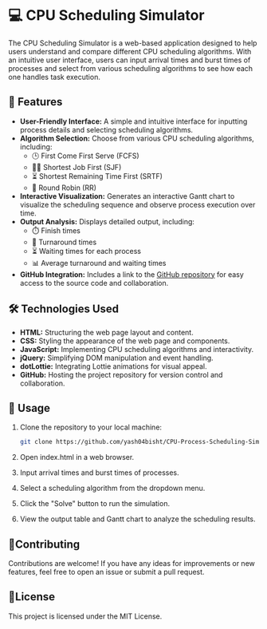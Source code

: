 # 💻 CPU Scheduling Simulator

The CPU Scheduling Simulator is a web-based application designed to help users understand and compare different CPU scheduling algorithms. With an intuitive user interface, users can input arrival times and burst times of processes and select from various scheduling algorithms to see how each one handles task execution.

## 🌟 Features

- **User-Friendly Interface:** A simple and intuitive interface for inputting process details and selecting scheduling algorithms.
- **Algorithm Selection:** Choose from various CPU scheduling algorithms, including:
  - 🕒 First Come First Serve (FCFS)
  - 🏃‍♂️ Shortest Job First (SJF)
  - ⏳ Shortest Remaining Time First (SRTF)
  - 🔄 Round Robin (RR)
- **Interactive Visualization:** Generates an interactive Gantt chart to visualize the scheduling sequence and observe process execution over time.
- **Output Analysis:** Displays detailed output, including:
  - ⏱️ Finish times
  - 🔄 Turnaround times
  - ⏳ Waiting times for each process
  - 📊 Average turnaround and waiting times
- **GitHub Integration:** Includes a link to the [GitHub repository](https://github.com/yash04bisht/CPU-Process-Scheduling-Simulator.git) for easy access to the source code and collaboration.

## 🛠️ Technologies Used

- **HTML:** Structuring the web page layout and content.
- **CSS:** Styling the appearance of the web page and components.
- **JavaScript:** Implementing CPU scheduling algorithms and interactivity.
- **jQuery:** Simplifying DOM manipulation and event handling.
- **dotLottie:** Integrating Lottie animations for visual appeal.
- **GitHub:** Hosting the project repository for version control and collaboration.

## 🚀 Usage

1. Clone the repository to your local machine:
   ```bash
   git clone https://github.com/yash04bisht/CPU-Process-Scheduling-Simulator.git

2. Open index.html in a web browser.

3. Input arrival times and burst times of processes.
 
4. Select a scheduling algorithm from the dropdown menu.

4. Click the "Solve" button to run the simulation.

5. View the output table and Gantt chart to analyze the scheduling results.

## 🤝Contributing

Contributions are welcome! If you have any ideas for improvements or new features, feel free to open an issue or submit a pull request.

## 📄License

This project is licensed under the MIT License.
